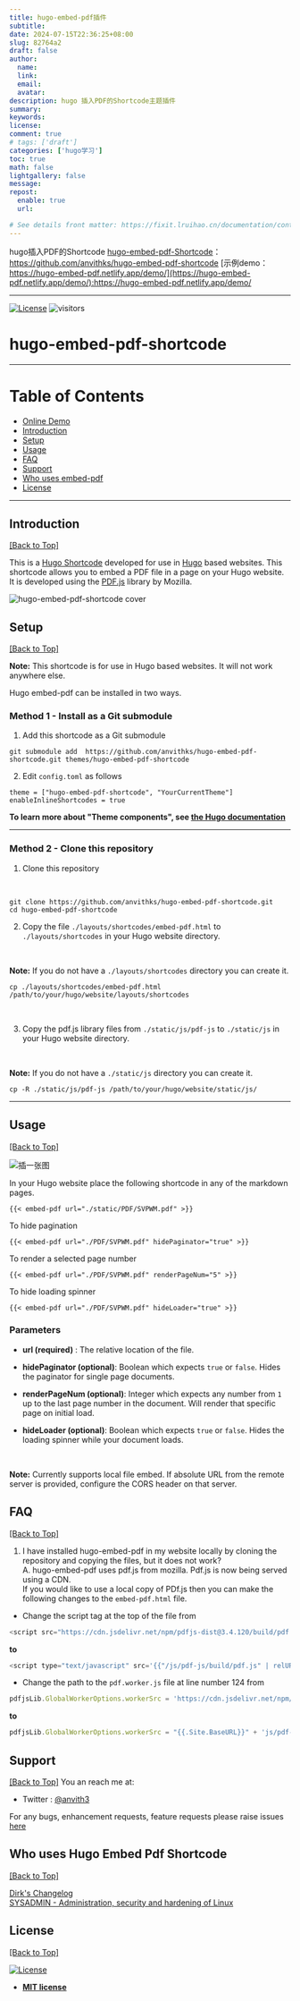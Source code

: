 ```yaml
---
title: hugo-embed-pdf插件
subtitle:
date: 2024-07-15T22:36:25+08:00
slug: 82764a2
draft: false
author:
  name:
  link:
  email:
  avatar:
description: hugo 插入PDF的Shortcode主题插件
summary:
keywords:
license:
comment: true
# tags: ['draft']
categories: ['hugo学习']
toc: true
math: false
lightgallery: false
message:
repost:
  enable: true
  url:

# See details front matter: https://fixit.lruihao.cn/documentation/content-management/introduction/#front-matter
---
```

hugo插入PDF的Shortcode
[hugo-embed-pdf-Shortcode](https://github.com/anvithks/hugo-embed-pdf-shortcode)：https://github.com/anvithks/hugo-embed-pdf-shortcode
[示例demo：https://hugo-embed-pdf.netlify.app/demo/](https://hugo-embed-pdf.netlify.app/demo/):https://hugo-embed-pdf.netlify.app/demo/ 

---
[![License](https://img.shields.io/:license-mit-blue.svg?style=flat-square)](https://badges.mit-license.org) ![visitors](https://visitor-badge.glitch.me/badge?page_id=anvithks.hugo-embed-pdf-shortcode)
# hugo-embed-pdf-shortcode  

---  
# Table of Contents  

* [Online Demo](https://hugo-embed-pdf.netlify.app/)
* [Introduction](#introduction)
* [Setup](#setup)  
* [Usage](#usage)  
* [FAQ](#faq)  
* [Support](#support)  
* [Who uses embed-pdf](#who-uses-hugo-embed-pdf-shortcode)
* [License](#license)  

---

## Introduction
[\[Back to Top\]](#table-of-contents)

This is a [Hugo Shortcode](https://gohugo.io/extras/shortcodes/) developed for use in [Hugo](https://gohugo.io/) based websites. This shortcode allows you to embed a PDF file in a page on your Hugo website. It is developed using the [PDF.js](https://mozilla.github.io/pdf.js/) library by Mozilla.

![hugo-embed-pdf-shortcode cover](hugo-embed-pdf-cover.png)

## Setup
[\[Back to Top\]](#table-of-contents)

**Note:**  This shortcode is for use in Hugo based websites. It will not work anywhere else.

Hugo embed-pdf can be installed in two ways.

### Method 1 - Install as a Git submodule

1. Add this shortcode as a Git submodule

```shell
git submodule add  https://github.com/anvithks/hugo-embed-pdf-shortcode.git themes/hugo-embed-pdf-shortcode
```

2. Edit `config.toml` as follows

```
theme = ["hugo-embed-pdf-shortcode", "YourCurrentTheme"]
enableInlineShortcodes = true
```

**To learn more about "Theme components", see [the Hugo documentation](https://gohugo.io/hugo-modules/theme-components/)**

<hr />

### Method 2 - Clone this repository

1. Clone this repository
<br />

```shell
git clone https://github.com/anvithks/hugo-embed-pdf-shortcode.git
cd hugo-embed-pdf-shortcode
```

2. Copy the file `./layouts/shortcodes/embed-pdf.html` to  `./layouts/shortcodes` in your Hugo website directory.  
<br />

**Note:** If you do not have a `./layouts/shortcodes` directory you can create it.  

```shell
cp ./layouts/shortcodes/embed-pdf.html /path/to/your/hugo/website/layouts/shortcodes
```  
<br />

3. Copy the pdf.js library files from `./static/js/pdf-js` to `./static/js` in your Hugo website directory.  
<br />

**Note:** If you do not have a `./static/js` directory you can create it.  

```shell
cp -R ./static/js/pdf-js /path/to/your/hugo/website/static/js/
```  
<hr />

## Usage  
[\[Back to Top\]](#table-of-contents)

![ 插一张图 ](/public/images/适龄提示.png)

In your Hugo website place the following shortcode in any of the markdown pages. 
```
{{< embed-pdf url="./static/PDF/SVPWM.pdf" >}}

```

To hide pagination
```
{{< embed-pdf url="./PDF/SVPWM.pdf" hidePaginator="true" >}}
```


To render a selected page number
```
{{< embed-pdf url="./PDF/SVPWM.pdf" renderPageNum="5" >}}
```

To hide loading spinner
```
{{< embed-pdf url="./PDF/SVPWM.pdf" hideLoader="true" >}}
```

### Parameters
- **url (required)** : The relative location of the file.  

- **hidePaginator (optional)**: Boolean which expects `true` or `false`. Hides the paginator for single page documents. 

- **renderPageNum (optional)**: Integer which expects any number from `1` up to the last page number in the document. Will render that specific page on initial load.

- **hideLoader (optional)**: Boolean which expects `true` or `false`. Hides the loading spinner while your document loads. 

<br />

**Note:** Currently supports local file embed. If absolute URL from the remote server is provided, configure the CORS header on that server.


## FAQ  
[\[Back to Top\]](#table-of-contents)

1. I have installed hugo-embed-pdf in my website locally by cloning the repository and copying the files, but it does not work?  
A. hugo-embed-pdf uses pdf.js from mozilla. Pdf.js is now being served using a CDN.  
If you would like to use a local copy of PDf.js then you can make the following changes to the `embed-pdf.html` file.
- Change the script tag at the top of the file from
```js
<script src="https://cdn.jsdelivr.net/npm/pdfjs-dist@3.4.120/build/pdf.min.js" integrity="sha256-UZQVSEoMbJ82/3uFjt4mYOTVVHIImtkp7u3L6LMH6/Y=" crossorigin="anonymous"></script>
```

**to**  

```js
<script type="text/javascript" src='{{"/js/pdf-js/build/pdf.js" | relURL}}'></script>
```
- Change the path to the `pdf.worker.js` file at line number 124 from  

```js
pdfjsLib.GlobalWorkerOptions.workerSrc = 'https://cdn.jsdelivr.net/npm/pdfjs-dist@3.4.120/build/pdf.worker.min.js';
```

**to**  

```js
pdfjsLib.GlobalWorkerOptions.workerSrc = "{{.Site.BaseURL}}" + 'js/pdf-js/build/pdf.worker.js';
```

## Support  
[\[Back to Top\]](#table-of-contents)
You an reach me at:
- Twitter : [@anvith3](https://twitter.com/anvith3)

For any bugs, enhancement requests, feature requests please raise issues [here](https://github.com/anvithks/hugo-embed-pdf-shortcode/issues)

## Who uses Hugo Embed Pdf Shortcode
[\[Back to Top\]](#table-of-contents)

[Dirk's Changelog](https://changelog.deimeke.ruhr/2019/08/11/workshop-20190811/)  
[SYSADMIN - Administration, security and hardening of Linux](https://sysadmin.info.pl/pl/blog/moja-praca-inzynierska/)  

## License  
[\[Back to Top\]](#table-of-contents)

[![License](https://img.shields.io/:license-mit-blue.svg?style=flat-square)](https://badges.mit-license.org)

- **[MIT license](https://opensource.org/licenses/mit-license.php)**
<!--more-->
